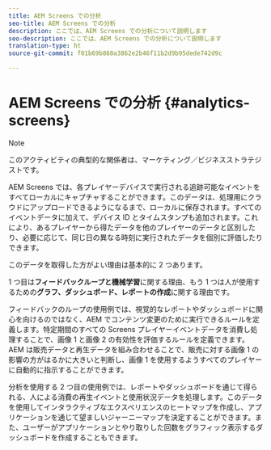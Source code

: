 ```yaml
---
title: AEM Screens での分析
seo-title: AEM Screens での分析
description: ここでは、AEM Screens での分析について説明します
seo-description: ここでは、AEM Screens での分析について説明します
translation-type: ht
source-git-commit: f01b69b860a3862e2b46f11b2d9b95dede742d9c

---
```



# AEM Screens での分析 {#analytics-screens}

>[!NOTE]
>
>このアクティビティの典型的な関係者は、マーケティング／ビジネスストラテジストです。

AEM Screens では、各プレイヤーデバイスで実行される追跡可能なイベントをすべてローカルにキャプチャすることができます。このデータは、処理用にクラウドにアップロードできるようになるまで、ローカルに保存されます。すべてのイベントデータに加えて、デバイス ID とタイムスタンプも追加されます。これにより、あるプレイヤーから得たデータを他のプレイヤーのデータと区別したり、必要に応じて、同じ日の異なる時刻に実行されたデータを個別に評価したりできます。

このデータを取得した方がよい理由は基本的に 2 つあります。

1 つ目は&#x200B;**フィードバックループと機械学習**&#x200B;に関する理由、もう 1 つは人が使用するための&#x200B;**グラフ、ダッシュボード、レポートの作成**&#x200B;に関する理由です。

フィードバックのループの使用例では、視覚的なレポートやダッシュボードに関心を向けるのではなく、AEM でコンテンツ変更のために実行できるルールを定義します。特定期間のすべての Screens プレイヤーイベントデータを消費し処理することで、画像 1 と画像 2 の有効性を評価するルールを定義できます。AEM は販売データと再生データを組み合わせることで、販売に対する画像 1 の影響の方がはるかに大きいと判断し、画像 1 を使用するようすべてのプレイヤーに自動的に指示することができます。

分析を使用する 2 つ目の使用例では、レポートやダッシュボードを通じて得られる、人による消費の再生イベントと使用状況データを処理します。このデータを使用してインタラクティブなエクスペリエンスのヒートマップを作成し、アプリケーションを通じて望ましいジャーニーマップを決定することができます。また、ユーザーがアプリケーションとやり取りした回数をグラフィック表示するダッシュボードを作成することもできます。

